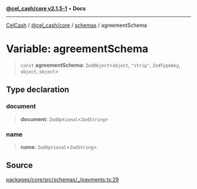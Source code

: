 [**@cel_cash/core v2.1.5-1**](../../README.md) • **Docs**

***

[CelCash](../../../../README.md) / [@cel\_cash/core](../../README.md) / [schemas](../README.md) / agreementSchema

# Variable: agreementSchema

> `const` **agreementSchema**: `ZodObject`\<`object`, `"strip"`, `ZodTypeAny`, `object`, `object`\>

## Type declaration

### document

> **document**: `ZodOptional`\<`ZodString`\>

### name

> **name**: `ZodOptional`\<`ZodString`\>

## Source

[packages/core/src/schemas/\_/payments.ts:29](https://github.com/Pyxlab/celcash/blob/9dbc7013720b05f34ded33140fbf1d827b403eea/packages/core/src/schemas/_/payments.ts#L29)
